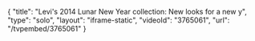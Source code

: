 {
    "title": "Levi's 2014 Lunar New Year collection: New looks for a new y",
    "type": "solo",
    "layout": "iframe-static",
    "videoId": "3765061",
    "url": "\/tvpembed\/3765061"
}
